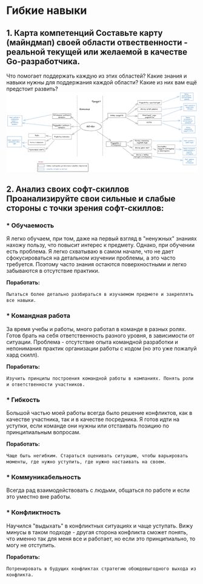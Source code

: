 # Гибкие навыки
## 1. Карта компетенций Составьте карту (майндмап) своей области отвественности - реальной текущей или желаемой в качестве Go-разработчика. 
Что помогает поддержать каждую из этих областей? Какие знания и навыки нужны для поддержания каждой области? Какие из них вам ещё предстоит развить?
![map](./Skills%20(mind-map).png)

## 2. Анализ своих софт-скиллов Проанализируйте свои сильные и слабые стороны с точки зрения софт-скиллов:
 ### *  __Обучаемость__

 Я легко обучаем, при том, даже на первый взгляд в "ненужных" знаниях нахожу пользу, что повысит интерес к предмету. Однако, при обучении есть проблема. Я легко схватываю в самом начале, что не дает сфокусироваться на детальном изучении проблемы, а это часто требуется. Поэтому часто знания остаются поверхностными и легко забываются в отсутствие практики.

 __Поработать:__
    
    Пытаться более детально разбираться в изучаемом предмете и закреплять все навыки.

 ### * __Командная работа__

За время учебы и работы, много работал в команде в разных ролях. Готов брать на себя ответственность разного уровня, в зависимости от ситуации. Проблема - отсутствие опыта командной разработки и непонимания практик организации работы с кодом (но это уже пожалуй хард скилл).

__Поработать:__
    
    Изучить принципы построения командной работы в компаниях. Понять роли и ответственности участников.

 ### * __Гибкость__

Большой частью моей работы всегда было решение конфликтов, как в качестве участника, так и в качестве посредника. Я готов идти на уступки, если команде они нужны или отстаивать позицию по принципиальным вопросам. 

__Поработать:__
    
    Чаще быть негибким. Стараться оценивать ситуацию, чтобы варьировать моменты, где нужно уступить, где нужно настаивать на своем.

 ### * __Коммуникабельность__

Всегда рад взаимодействовать с людьми, общаться по работе и если это уместно вне работы.

### * __Конфликтность__

Научился "выдыхать" в конфликтных ситуациях и чаще уступать. Вижу минусы в таком подходе - другая сторона конфликта сможет понять, что именно так для меня все и работает, но если это принципиально, то могу не отступить.

__Поработать:__
    
    Потренировать в будущих конфликтах стратегию обоюдовыгодного выхода из конфликта.